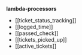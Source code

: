 **lambda-processors**

* [[ticket_status_tracking]]
* [[logged_time]]
* [[passed_check]]
* [[tickets_picked_up]]
* [[active_tickets]]
